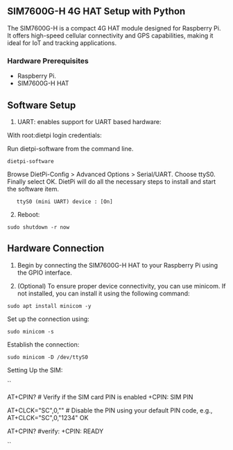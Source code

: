 ## SIM7600G-H 4G HAT Setup with Python

The SIM7600G-H is a compact 4G HAT module designed for Raspberry Pi. It offers high-speed cellular connectivity and GPS capabilities, making it ideal for IoT and tracking applications.

### Hardware Prerequisites

- Raspberry Pi.
- SIM7600G-H HAT


## Software Setup

1. UART: enables support for UART based hardware:

With root:dietpi login credentials:

Run dietpi-software from the command line.

```
dietpi-software
```
Browse DietPi-Config > Advanced Options > Serial/UART. Choose ttyS0. Finally select OK. DietPi will do all the necessary steps to install and start the software item.


```
   ttyS0 (mini UART) device : [On] 

```

2. Reboot:

```
sudo shutdown -r now

```


## Hardware Connection

1. Begin by connecting the SIM7600G-H HAT to your Raspberry Pi using the GPIO interface. 

2. (Optional) To ensure proper device connectivity, you can use minicom. If not installed, you can install it using the following command:


```
sudo apt install minicom -y

```

Set up the connection using:

```
sudo minicom -s

```

Establish the connection:


```
sudo minicom -D /dev/ttyS0

```

Setting Up the SIM:


``

AT+CPIN?                # Verify if the SIM card PIN is enabled
 +CPIN: SIM PIN


AT+CLCK="SC",0,"<PIN>"  # Disable the PIN using your default PIN code, e.g., AT+CLCK="SC",0,"1234"
 OK


AT+CPIN?                #verify:
 +CPIN: READY

``

